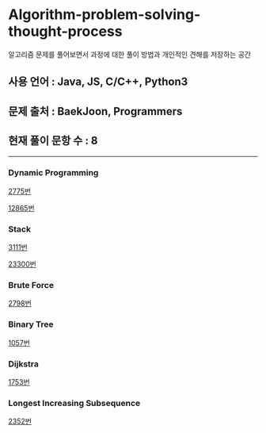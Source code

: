 # Algorithm-problem-solving-thought-process
알고리즘 문제를 풀어보면서 과정에 대한 풀이 방법과 개인적인 견해를 저장하는 공간

## 사용 언어 : Java, JS, C/C++, Python3
## 문제 출처 : BaekJoon, Programmers
## 현재 풀이 문항 수 : 8


---

<h3><strong>Dynamic Programming</strong></h3>

[2775번](/2775/README.md)

[12865번](/12865/README.md)


<h3><strong>Stack</strong></h3>

[3111번](/3111/README.md)

[23300번](/23300/README.md)


<h3><strong>Brute Force</strong></h3>

[2798번](/2798/README.md)


<h3><strong>Binary Tree</strong></h4>

[1057번](/1057/README.md)


<h3><strong>Dijkstra</strong></h3>

[1753번](/1753/README.md)


<h3><strong>Longest Increasing Subsequence</strong></h3>

[2352번](/2352/README.md)
